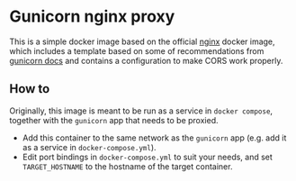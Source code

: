 # Gunicorn nginx proxy

This is a simple docker image based on the official [nginx](https://hub.docker.com/_/nginx) docker image, which includes a template based on some of recommendations from [gunicorn docs](https://docs.gunicorn.org/en/latest/deploy.html) and contains a configuration to make CORS work properly.

## How to

Originally, this image is meant to be run as a service in `docker compose`, together with the `gunicorn` app that needs to be proxied.

- Add this container to the same network as the `gunicorn` app (e.g. add it as a service in `docker-compose.yml`).
- Edit port bindings in `docker-compose.yml` to suit your needs, and set `TARGET_HOSTNAME` to the hostname of the target container.
